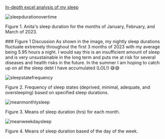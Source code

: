 [In-depth excel analysis of my sleep](https://github.com/anita-westfalewski/381_FinalProject/files/11196914/KNES381finalprojectexcel.xlsx)

![sleepdurationovertime](https://user-images.githubusercontent.com/123666891/231236719-b06e235e-e805-4496-ae86-0b14cef4bf61.jpg)
<p> Figure 1. Anita's sleep duration for the months of January, February, and March of 2023. </p>
### Figure 1 Discussion
As shown in the image, my nightly sleep durations fluctuate extremely throughout the first 3 months of 2023 with my average being 5.95 hours a night. I would say this is an insufficient amount of sleep and is very unsustainable in the long term and puts me at risk for several diseases and health risks in the future. In the summer I am hoping to catch up on all the sleep debt I have accumulated (LOL!) 😅😅

![sleepstatefrequency](https://user-images.githubusercontent.com/123666891/231237304-b8c45ef3-6381-4e86-b313-34fcea2b4c26.jpg)
<p> Figure 2. Frequency of sleep states (deprived, minimal, adequate, and oversleeping) based on specified sleep durations. </p>

![meanmonthlysleep](https://user-images.githubusercontent.com/123666891/231238931-08f94fe4-9ecd-452f-9eb6-766e9bd85b28.jpg)
<p> Figure 3. Means of sleep duration (hrs) for each month. </p>
  
![meanweekdaysleep](https://user-images.githubusercontent.com/123666891/231239266-a84341cc-7ac0-4149-9e80-dc4315f054a5.jpg)
<p> Figure 4. Means of sleep duration based of the day of the week. </p>
  

 


